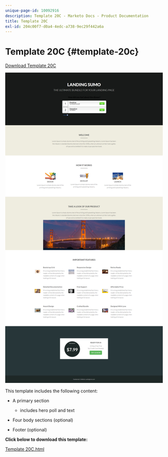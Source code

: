 ```yaml
---
unique-page-id: 10092916
description: Template 20C - Marketo Docs - Product Documentation
title: Template 20C
exl-id: 204c00f7-d0a4-4edc-a738-9ec29f442a6a
---
```

# Template 20C {#template-20c}

[Download Template 20C](https://experienceleague.adobe.com/landing/marketo/lp-templates/template-20c.html)

![](assets/template-20c.png)

This template includes the following content:

* A primary section

    * includes hero poll and text

* Four body sections (optional)
* Footer (optional)

**Click below to download this template:**

[Template 20C.html](https://experienceleague.adobe.com/landing/marketo/lp-templates/template-20c.html)
